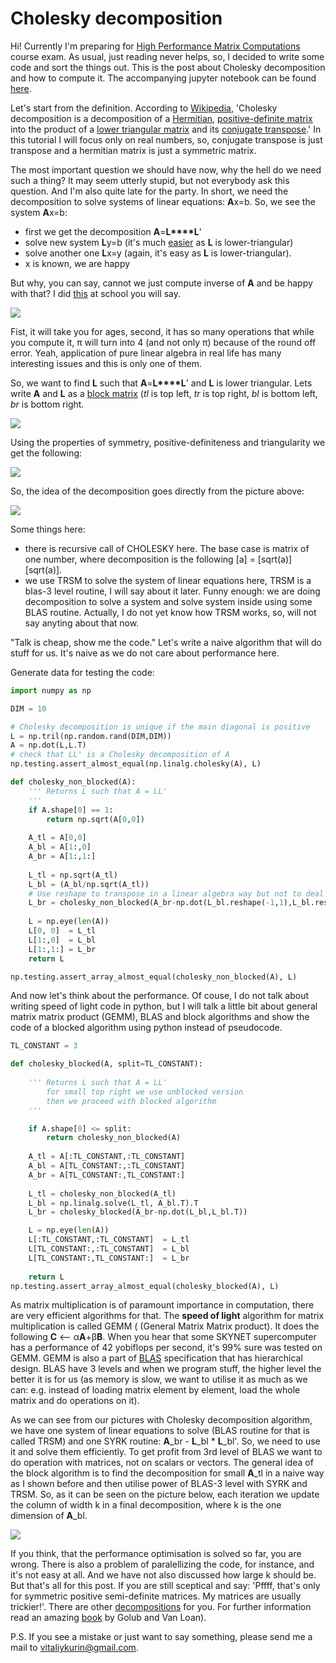 # Cholesky decomposition

Hi! Currently I'm preparing for [High Performance Matrix Computations](http://hpac.rwth-aachen.de/teaching/hpmc-16/) course exam. As usual, just reading never helps, so, I decided to write some code and sort the things out. This is the post about Cholesky decomposition and how to compute it. The accompanying jupyter notebook can be found [here](https://github.com/yobibyte/rwth-hpmc/blob/master/cholesky.ipynb).

Let's start from the definition. According to [Wikipedia](https://en.wikipedia.org/wiki/Cholesky_decomposition), 'Cholesky decomposition is a decomposition of a [Hermitian](https://en.wikipedia.org/wiki/Hermitian_matrix), [positive-definite matrix](https://en.wikipedia.org/wiki/Positive-definite_matrix) into the product of a [lower triangular matrix](https://en.wikipedia.org/wiki/Lower_triangular_matrix) and its [conjugate transpose](https://en.wikipedia.org/wiki/Conjugate_transpose).' In this tutorial I will focus only on real numbers, so, conjugate transpose is just transpose and a hermitian matrix is just a symmetric matrix.

The most important question we should have now, why the hell do we need such a thing? It may seem utterly stupid, but not everybody ask this question. And I'm also quite late for the party. In short, we need the decomposition to solve systems of linear equations: **A**x=b. So, we see the system **A**x=b:

* first we get the decomposition **A**=**L****L**'
* solve new system **L**y=b (it's much [easier](https://en.wikipedia.org/wiki/Triangular_matrix#Forward_and_back_substitution) as **L** is lower-triangular)
* solve another one **L**x=y (again, it's easy as **L** is lower-triangular). 
* x is known, we are happy

But why, you can say, cannot we just compute inverse of **A** and be happy with that? I did [this](https://en.wikipedia.org/wiki/Invertible_matrix#Analytic_solution) at school you will say.

<img class='center' src="../pics/cholesky/board.jpg"/>

Fist, it will take you for ages, second, it has so many operations that while you compute it, π will turn into 4 (and not only π) because of the round off error. Yeah, application of pure linear algebra in real life has many interesting issues and this is only one of them. 

So, we want to find **L** such that **A**=**L****L**' and **L** is lower triangular. Lets write **A** and **L** as a [block matrix](https://en.wikipedia.org/wiki/Block_matrix) (*tl* is top left, *tr* is top right, *bl* is bottom left, *br* is bottom right. 

<img class='center' src="../pics/cholesky/block_matrices.png"/>

Using the properties of symmetry, positive-definiteness and triangularity we get the following:

<img class='center' src="../pics/cholesky/cholesky_blocks.png"/>

So, the idea of the decomposition goes directly from the picture above:

<img class='center' src="../pics/cholesky/cholesky_alg.png"/>

Some things here:
  * there is recursive call of CHOLESKY here. The base case is matrix of one number, where decomposition is the following [a] = [sqrt(a)][sqrt(a)].
  * we use TRSM to solve the system of linear equations here, TRSM is a blas-3 level routine, I will say about it later. Funny enough: we are doing decomposition to solve a system and solve system inside using some BLAS routine. Actually, I do not yet know how TRSM works, so, will not say anyting about that now.

"Talk is cheap, show me the code." Let's write a naive algorithm that will do stuff for us. It's naive as we do not care about performance here.

Generate data for testing the code:

```python
import numpy as np

DIM = 10

# Cholesky decomposition is unique if the main diagonal is positive
L = np.tril(np.random.rand(DIM,DIM))
A = np.dot(L,L.T)
# check that LL' is a Cholesky decomposition of A
np.testing.assert_almost_equal(np.linalg.cholesky(A), L)
```

```python
def cholesky_non_blocked(A):
    ''' Returns L such that A = LL'
    '''
    if A.shape[0] == 1:
        return np.sqrt(A[0,0])
    
    A_tl = A[0,0]
    A_bl = A[1:,0]
    A_br = A[1:,1:]
    
    L_tl = np.sqrt(A_tl)
    L_bl = (A_bl/np.sqrt(A_tl))
    # Use reshape to transpose in a linear algebra way but not to deal with np.matrix
    L_br = cholesky_non_blocked(A_br-np.dot(L_bl.reshape(-1,1),L_bl.reshape((1,-1))))
    
    L = np.eye(len(A))
    L[0, 0]  = L_tl
    L[1:,0]  = L_bl
    L[1:,1:] = L_br
    return L

np.testing.assert_array_almost_equal(cholesky_non_blocked(A), L)
```
And now let's think about the performance. Of couse, I do not talk about writing speed of light code in python, but I will talk a little bit about general matrix matrix product (GEMM), BLAS and block algorithms and show the code of a blocked algorithm using python instead of pseudocode.

```python
TL_CONSTANT = 3

def cholesky_blocked(A, split=TL_CONSTANT):
    
    ''' Returns L such that A = LL'
        for small top right we use unblocked version
        then we proceed with blocked algorithm
    '''

    if A.shape[0] <= split:
        return cholesky_non_blocked(A)
        
    A_tl = A[:TL_CONSTANT,:TL_CONSTANT]
    A_bl = A[TL_CONSTANT:,:TL_CONSTANT]
    A_br = A[TL_CONSTANT:,TL_CONSTANT:]
    
    L_tl = cholesky_non_blocked(A_tl)
    L_bl = np.linalg.solve(L_tl, A_bl.T).T
    L_br = cholesky_blocked(A_br-np.dot(L_bl,L_bl.T))

    L = np.eye(len(A))
    L[:TL_CONSTANT,:TL_CONSTANT]  = L_tl    
    L[TL_CONSTANT:,:TL_CONSTANT]  = L_bl
    L[TL_CONSTANT:,TL_CONSTANT:]  = L_br
 
    return L
np.testing.assert_array_almost_equal(cholesky_blocked(A), L)
```

As matrix multiplication is of paramount importance in computation, there are very efficient algorithms for that. The **speed of light** algorithm for matrix multiplication is called GEMM ( (General Matrix Matrix product). It does the following **C** <-- α**A**+β**B**. When you hear that some SKYNET supercomputer has a performance of 42 yobiflops per second, it's 99% sure was tested on GEMM. GEMM is also a part of [BLAS](https://en.wikipedia.org/wiki/Basic_Linear_Algebra_Subprograms) specification that has hierarchical design. BLAS have 3 levels and when we program stuff, the higher level the better it is for us (as memory is slow, we want to utilise it as much as we can: e.g. instead of loading matrix element by element, load the whole matrix and do operations on it). 

As we can see from our pictures with Cholesky decomposition algorithm, we have one system of linear equations to solve (BLAS routine for that is called TRSM) and one SYRK routine: **A**_br - **L**_bl * **L**_bl'. So, we need to use it and solve them efficiently. To get profit from 3rd level of BLAS we want to do operation with matrices, not on scalars or vectors. The general idea of the block algorithm is to find the decomposition for small **A**_tl in a naive way as I shown before and then utilise power of BLAS-3 level with SYRK and TRSM. So, as it can be seen on the picture below, each iteration we update the column of width k in a final decomposition, where k is the one dimension of **A**_bl. 

<img class='center' src="../pics/cholesky/cholesky_schema.png"/>

If you think, that the performance optimisation is solved so far, you are wrong. There is also a problem of paralellizing the code, for instance, and it's not easy at all. And we have not also discussed how large k should be. But that's all for this post. If you are still sceptical and say: 'Pffff, that's only for symmetric positive semi-definite matrices. My matrices are usually trickier!'. There are other [decompositions](https://en.wikipedia.org/wiki/Matrix_decomposition) for you. For further information read an amazing [book](https://www.amazon.com/Computations-Hopkins-Studies-Mathematical-Sciences/dp/B00BD2DVIC/) by Golub and Van Loan).

P.S. If you see a mistake or just want to say something, please send me a mail to <a href="mailto:vitaliykurin@gmail.com">vitaliykurin@gmail.com</a>.
